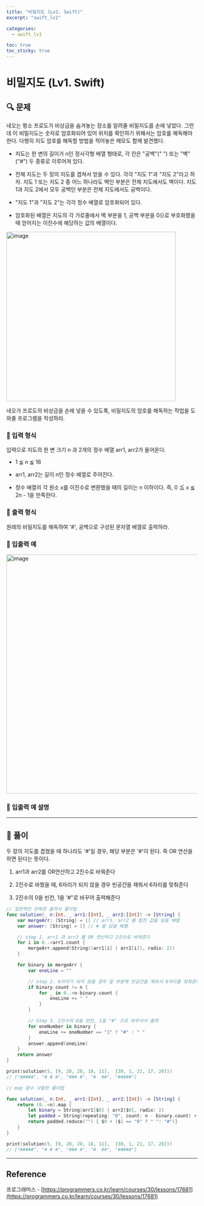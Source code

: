 ```yaml
---
title: "비밀지도 (Lv1. Swift)"
excerpt: "swift_lv1"

categories:
  - swift_lv1

toc: true
toc_sticky: true
---
```


# 비밀지도 (Lv1. Swift)

## 🔍 문제

네오는 평소 프로도가 비상금을 숨겨놓는 장소를 알려줄 비밀지도를 손에 넣었다. 그런데 이 비밀지도는 숫자로 암호화되어 있어 위치를 확인하기 위해서는 암호를 해독해야 한다. 다행히 지도 암호를 해독할 방법을 적어놓은 메모도 함께 발견했다.

- 지도는 한 변의 길이가 n인 정사각형 배열 형태로, 각 칸은 "공백"(" ") 또는 "벽"("#") 두 종류로 이루어져 있다.

- 전체 지도는 두 장의 지도를 겹쳐서 얻을 수 있다. 각각 "지도 1"과 "지도 2"라고 하자. 지도 1 또는 지도 2 중 어느 하나라도 벽인 부분은 전체 지도에서도 벽이다. 지도 1과 지도 2에서 모두 공백인 부분은 전체 지도에서도 공백이다.

- "지도 1"과 "지도 2"는 각각 정수 배열로 암호화되어 있다.

- 암호화된 배열은 지도의 각 가로줄에서 벽 부분을 1, 공백 부분을 0으로 부호화했을 때 얻어지는 이진수에 해당하는 값의 배열이다.

<img width="446" alt="image" src="https://user-images.githubusercontent.com/28912774/158712655-f2f0cb90-112f-4aaf-a31f-4adc7f5e232a.png">

네오가 프로도의 비상금을 손에 넣을 수 있도록, 비밀지도의 암호를 해독하는 작업을 도와줄 프로그램을 작성하라.

<!-- ### 🔶 제한사항 -->

### 🔹 입력 형식

입력으로 지도의 한 변 크기 n 과 2개의 정수 배열 arr1, arr2가 들어온다.

- 1 ≦ n ≦ 16

- arr1, arr2는 길이 n인 정수 배열로 주어진다.

- 정수 배열의 각 원소 x를 이진수로 변환했을 때의 길이는 n 이하이다. 즉, 0 ≦ x ≦ 2n - 1을 만족한다.

### 🔹 출력 형식

원래의 비밀지도를 해독하여 '#', 공백으로 구성된 문자열 배열로 출력하라.

### 🔹 입출력 예

<img width="629" alt="image" src="https://user-images.githubusercontent.com/28912774/158712788-6e1a7619-864c-444f-b8ab-6c59a86b5148.png">

### 🔹 입출력 예 설명

<!-- ### 🔷 참고사항 -->

---

## 📌 풀이

두 장의 지도를 겹쳤을 때 하나라도 '#'일 경우, 해당 부분은 '#'이 된다. 즉 OR 연산을 하면 된다는 뜻이다.

1. arr1과 arr2를 OR연산하고 2진수로 바꿔준다

2. 2진수로 바꿨을 때, 6자리가 되지 않을 경우 빈공간을 채워서 6자리를 맞춰준다

3. 2진수의 0을 빈칸, 1을 '#"로 바꾸어 출력해준다

```swift
// 일반적인 반복문 돌려서 풀이법
func solution(_ n:Int, _ arr1:[Int], _ arr2:[Int]) -> [String] {
	var mergeArr: [String] = [] // arr1, arr2 를 합친 값을 담을 배열
	var answer: [String] = [] // # 을 담을 배열

	// step 1. arr1 과 arr2 를 OR 연산하고 2진수로 바꿔준다
	for i in 0..<arr1.count {
		mergeArr.append(String((arr1[i] | arr2[i]), radix: 2))
	}

	for binary in mergeArr {
		var oneLine = ""

		// step 2. 6자리가 되지 않을 경우 앞 부분에 빈공간을 채워서 6자리를 맞춰준다
		if binary.count != n {
			for _ in 0..<n-binary.count {
				oneLine += " "
			}
		}

		// Step 3. 2진수의 0을 빈칸, 1을 "#" 으로 바꾸서서 출력
		for oneNumber in binary {
			oneLine += oneNumber == "1" ? "#" : " "
		}
		answer.append(oneLine)
	}
	return answer
}

print(solution(5, [9, 20, 28, 18, 11], 	[30, 1, 21, 17, 28]))
// ["#####", "# # #", "### #", "#  ##", "#####"]
```

```swift
// map 함수 사용한 풀이법

func solution(_ n:Int, _ arr1:[Int], _ arr2:[Int]) -> [String] {
	return (0..<n).map {
		let binary = String(arr1[$0] | arr2[$0], radix: 2)
		let padded = String(repeating: "0", count: n - binary.count) + binary
		return padded.reduce("") { $0 + ($1 == "0" ? " ": "#")}
	}
}

print(solution(5, [9, 20, 28, 18, 11], 	[30, 1, 21, 17, 28]))
// ["#####", "# # #", "### #", "#  ##", "#####"]

```

---

<!-- 🔶 🔷 📌 🔑 👉 -->

## Reference

프로그래머스 - [https://programmers.co.kr/learn/courses/30/lessons/17681](https://programmers.co.kr/learn/courses/30/lessons/17681)
